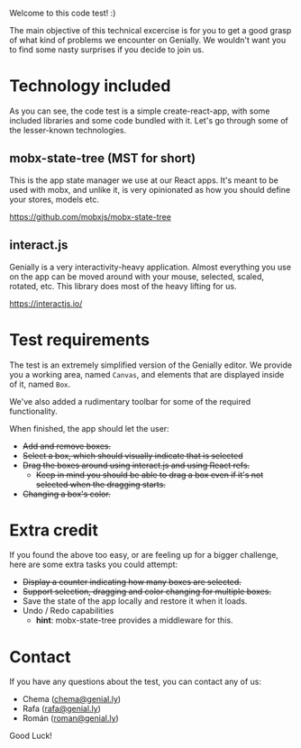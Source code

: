 Welcome to this code test! :)

The main objective of this technical excercise is for you to get a good grasp of what kind of problems we encounter on Genially. We wouldn't want you to find some nasty surprises if you decide to join us.

# Technology included

As you can see, the code test is a simple create-react-app, with some included libraries and some code bundled with it. Let's go through some of the lesser-known technologies.

## mobx-state-tree (MST for short)

This is the app state manager we use at our React apps. It's meant to be used with mobx, and unlike it, is very opinionated as how you should define your stores, models etc.

https://github.com/mobxjs/mobx-state-tree

## interact.js

Genially is a very interactivity-heavy application. Almost everything you use on the app can be moved around with your mouse, selected, scaled, rotated, etc. This library does most of the heavy lifting for us.

https://interactjs.io/

# Test requirements

The test is an extremely simplified version of the Genially editor. We provide you a working area, named `Canvas`, and elements that are displayed inside of it, named `Box`.

We've also added a rudimentary toolbar for some of the required functionality.

When finished, the app should let the user:

- ~~Add and remove boxes.~~
- ~~Select a box, which should visually indicate that is selected~~
- ~~Drag the boxes around using interact.js and using React refs.~~
  - ~~Keep in mind you should be able to drag a box even if it's not selected when the dragging starts.~~
- ~~Changing a box's color.~~

# Extra credit

If you found the above too easy, or are feeling up for a bigger challenge, here are some extra tasks you could attempt:

- ~~Display a counter indicating how many boxes are selected.~~
- ~~Support selection, dragging and color changing for multiple boxes.~~
- Save the state of the app locally and restore it when it loads.
- Undo / Redo capabilities
  - **hint**: mobx-state-tree provides a middleware for this.

# Contact

If you have any questions about the test, you can contact any of us:

- Chema (chema@genial.ly)
- Rafa (rafa@genial.ly)
- Román (roman@genial.ly)

Good Luck!
